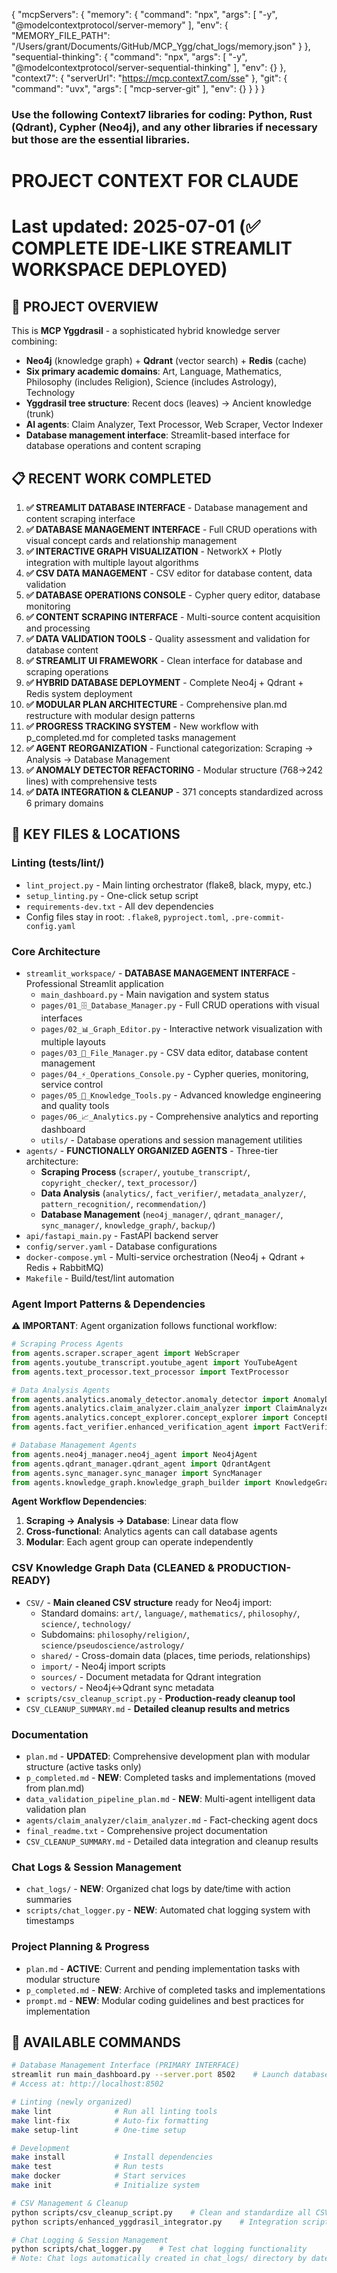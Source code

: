 {
  "mcpServers": {
    "memory": {
      "command": "npx",
      "args": [
        "-y",
        "@modelcontextprotocol/server-memory"
      ],
      "env": {
        "MEMORY_FILE_PATH": "/Users/grant/Documents/GitHub/MCP_Ygg/chat_logs/memory.json"
      }
    },
    "sequential-thinking": {
      "command": "npx",
      "args": [
        "-y",
        "@modelcontextprotocol/server-sequential-thinking"
      ],
      "env": {}
    },
    "context7": {
      "serverUrl": "https://mcp.context7.com/sse"
    },
    "git": {
      "command": "uvx",
      "args": [
        "mcp-server-git"
      ],
      "env": {}
    }
  }
}

### Use the following Context7 libraries for coding: Python, Rust (Qdrant), Cypher (Neo4j), and any other libraries if necessary but those are the essential libraries. ###

# PROJECT CONTEXT FOR CLAUDE
# Last updated: 2025-07-01 (✅ COMPLETE IDE-LIKE STREAMLIT WORKSPACE DEPLOYED)

## 🎯 PROJECT OVERVIEW
This is **MCP Yggdrasil** - a sophisticated hybrid knowledge server combining:
- **Neo4j** (knowledge graph) + **Qdrant** (vector search) + **Redis** (cache)
- **Six primary academic domains**: Art, Language, Mathematics, Philosophy (includes Religion), Science (includes Astrology), Technology
- **Yggdrasil tree structure**: Recent docs (leaves) → Ancient knowledge (trunk)
- **AI agents**: Claim Analyzer, Text Processor, Web Scraper, Vector Indexer
- **Database management interface**: Streamlit-based interface for database operations and content scraping

## 📋 RECENT WORK COMPLETED
1. **✅ STREAMLIT DATABASE INTERFACE** - Database management and content scraping interface
2. **✅ DATABASE MANAGEMENT INTERFACE** - Full CRUD operations with visual concept cards and relationship management
3. **✅ INTERACTIVE GRAPH VISUALIZATION** - NetworkX + Plotly integration with multiple layout algorithms
4. **✅ CSV DATA MANAGEMENT** - CSV editor for database content, data validation
5. **✅ DATABASE OPERATIONS CONSOLE** - Cypher query editor, database monitoring
6. **✅ CONTENT SCRAPING INTERFACE** - Multi-source content acquisition and processing
7. **✅ DATA VALIDATION TOOLS** - Quality assessment and validation for database content
8. **✅ STREAMLIT UI FRAMEWORK** - Clean interface for database and scraping operations
9. **✅ HYBRID DATABASE DEPLOYMENT** - Complete Neo4j + Qdrant + Redis system deployment
10. **✅ MODULAR PLAN ARCHITECTURE** - Comprehensive plan.md restructure with modular design patterns
11. **✅ PROGRESS TRACKING SYSTEM** - New workflow with p_completed.md for completed tasks management
12. **✅ AGENT REORGANIZATION** - Functional categorization: Scraping → Analysis → Database Management
13. **✅ ANOMALY DETECTOR REFACTORING** - Modular structure (768→242 lines) with comprehensive tests
14. **✅ DATA INTEGRATION & CLEANUP** - 371 concepts standardized across 6 primary domains

## 🔧 KEY FILES & LOCATIONS
### Linting (tests/lint/)
- `lint_project.py` - Main linting orchestrator (flake8, black, mypy, etc.)
- `setup_linting.py` - One-click setup script
- `requirements-dev.txt` - All dev dependencies
- Config files stay in root: `.flake8`, `pyproject.toml`, `.pre-commit-config.yaml`

### Core Architecture
- `streamlit_workspace/` - **DATABASE MANAGEMENT INTERFACE** - Professional Streamlit application
  - `main_dashboard.py` - Main navigation and system status
  - `pages/01_🗄️_Database_Manager.py` - Full CRUD operations with visual interfaces
  - `pages/02_📊_Graph_Editor.py` - Interactive network visualization with multiple layouts
  - `pages/03_📁_File_Manager.py` - CSV data editor, database content management
  - `pages/04_⚡_Operations_Console.py` - Cypher queries, monitoring, service control
  - `pages/05_🎯_Knowledge_Tools.py` - Advanced knowledge engineering and quality tools
  - `pages/06_📈_Analytics.py` - Comprehensive analytics and reporting dashboard
  - `utils/` - Database operations and session management utilities
- `agents/` - **FUNCTIONALLY ORGANIZED AGENTS** - Three-tier architecture:
  - **Scraping Process** (`scraper/`, `youtube_transcript/`, `copyright_checker/`, `text_processor/`)
  - **Data Analysis** (`analytics/`, `fact_verifier/`, `metadata_analyzer/`, `pattern_recognition/`, `recommendation/`)
  - **Database Management** (`neo4j_manager/`, `qdrant_manager/`, `sync_manager/`, `knowledge_graph/`, `backup/`)
- `api/fastapi_main.py` - FastAPI backend server
- `config/server.yaml` - Database configurations
- `docker-compose.yml` - Multi-service orchestration (Neo4j + Qdrant + Redis + RabbitMQ)
- `Makefile` - Build/test/lint automation

### Agent Import Patterns & Dependencies
**⚠️ IMPORTANT**: Agent organization follows functional workflow:
```python
# Scraping Process Agents
from agents.scraper.scraper_agent import WebScraper
from agents.youtube_transcript.youtube_agent import YouTubeAgent
from agents.text_processor.text_processor import TextProcessor

# Data Analysis Agents  
from agents.analytics.anomaly_detector.anomaly_detector import AnomalyDetector
from agents.analytics.claim_analyzer.claim_analyzer import ClaimAnalyzer
from agents.analytics.concept_explorer.concept_explorer import ConceptExplorer
from agents.fact_verifier.enhanced_verification_agent import FactVerifier

# Database Management Agents
from agents.neo4j_manager.neo4j_agent import Neo4jAgent
from agents.qdrant_manager.qdrant_agent import QdrantAgent
from agents.sync_manager.sync_manager import SyncManager
from agents.knowledge_graph.knowledge_graph_builder import KnowledgeGraphBuilder
```

**Agent Workflow Dependencies**:
1. **Scraping → Analysis → Database**: Linear data flow
2. **Cross-functional**: Analytics agents can call database agents
3. **Modular**: Each agent group can operate independently

### CSV Knowledge Graph Data (CLEANED & PRODUCTION-READY)
- `CSV/` - **Main cleaned CSV structure** ready for Neo4j import:
  - Standard domains: `art/`, `language/`, `mathematics/`, `philosophy/`, `science/`, `technology/`
  - Subdomains: `philosophy/religion/`, `science/pseudoscience/astrology/`
  - `shared/` - Cross-domain data (places, time periods, relationships)
  - `import/` - Neo4j import scripts
  - `sources/` - Document metadata for Qdrant integration
  - `vectors/` - Neo4j↔Qdrant sync metadata
- `scripts/csv_cleanup_script.py` - **Production-ready cleanup tool**
- `CSV_CLEANUP_SUMMARY.md` - **Detailed cleanup results and metrics**

### Documentation
- `plan.md` - **UPDATED**: Comprehensive development plan with modular structure (active tasks only)
- `p_completed.md` - **NEW**: Completed tasks and implementations (moved from plan.md)
- `data_validation_pipeline_plan.md` - **NEW**: Multi-agent intelligent data validation plan
- `agents/claim_analyzer/claim_analyzer.md` - Fact-checking agent docs
- `final_readme.txt` - Comprehensive project documentation
- `CSV_CLEANUP_SUMMARY.md` - Detailed data integration and cleanup results

### Chat Logs & Session Management
- `chat_logs/` - **NEW**: Organized chat logs by date/time with action summaries
- `scripts/chat_logger.py` - **NEW**: Automated chat logging system with timestamps

### Project Planning & Progress
- `plan.md` - **ACTIVE**: Current and pending implementation tasks with modular structure
- `p_completed.md` - **NEW**: Archive of completed tasks and implementations
- `prompt.md` - **NEW**: Modular coding guidelines and best practices for implementation

## 🚀 AVAILABLE COMMANDS
```bash
# Database Management Interface (PRIMARY INTERFACE)
streamlit run main_dashboard.py --server.port 8502    # Launch database management interface
# Access at: http://localhost:8502

# Linting (newly organized)
make lint              # Run all linting tools
make lint-fix          # Auto-fix formatting
make setup-lint        # One-time setup

# Development
make install           # Install dependencies
make test              # Run tests
make docker            # Start services
make init              # Initialize system

# CSV Management & Cleanup
python scripts/csv_cleanup_script.py    # Clean and standardize all CSV files
python scripts/enhanced_yggdrasil_integrator.py    # Integration script (already completed)

# Chat Logging & Session Management
python scripts/chat_logger.py    # Test chat logging functionality
# Note: Chat logs automatically created in chat_logs/ directory by date/time
```
